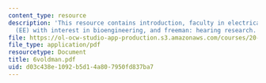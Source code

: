 ```yaml
---
content_type: resource
description: 'This resource contains introduction, faculty in electrical engineering
  (EE) with interest in bioengineering, and freeman: hearing research.'
file: https://ol-ocw-studio-app-production.s3.amazonaws.com/courses/20-010j-introduction-to-bioengineering-be-010j-spring-2006/d03c438e1092b5d14a807950fd837ba7_6voldman.pdf
file_type: application/pdf
resourcetype: Document
title: 6voldman.pdf
uid: d03c438e-1092-b5d1-4a80-7950fd837ba7
---
```

